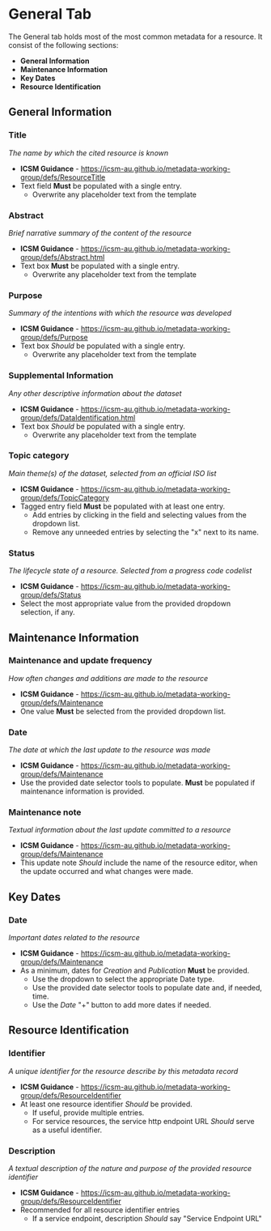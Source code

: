 # General Tab
The General tab holds most of the most common metadata for a resource. It consist of the following sections:
* **General Information**
* **Maintenance Information** 
* **Key Dates**
* **Resource Identification**

## General Information

### Title
_The name by which the cited resource is known_
* **ICSM Guidance** - https://icsm-au.github.io/metadata-working-group/defs/ResourceTitle
* Text field **Must** be populated with a single entry.
    * Overwrite any placeholder text from the template
    
### Abstract
_Brief narrative summary of the content of the resource_
* **ICSM Guidance** - https://icsm-au.github.io/metadata-working-group/defs/Abstract.html
* Text box **Must** be populated with a single entry.
    * Overwrite any placeholder text from the template

### Purpose
_Summary of the intentions with which the resource was developed_
* **ICSM Guidance** - https://icsm-au.github.io/metadata-working-group/defs/Purpose
* Text box _Should_ be populated with a single entry.
    * Overwrite any placeholder text from the template

### Supplemental Information
_Any other descriptive information about the dataset_
* **ICSM Guidance** - https://icsm-au.github.io/metadata-working-group/defs/DataIdentification.html
* Text box _Should_ be populated with a single entry.
    * Overwrite any placeholder text from the template

### Topic category
_Main theme(s) of the dataset, selected from an official ISO list_
* **ICSM Guidance** - https://icsm-au.github.io/metadata-working-group/defs/TopicCategory
* Tagged entry field **Must** be populated with at least one entry. 
    * Add entries by clicking in the field and selecting values from the dropdown list. 
    * Remove any unneeded entries by selecting the "x" next to its name.

### Status
_The lifecycle state of a resource. Selected from a progress code codelist_
* **ICSM Guidance** - https://icsm-au.github.io/metadata-working-group/defs/Status
* Select the most appropriate value from the provided dropdown selection, if any.

## Maintenance Information

### Maintenance and update frequency 
_How often changes and additions are made to the resource_
* **ICSM Guidance** - https://icsm-au.github.io/metadata-working-group/defs/Maintenance
* One value **Must** be selected from the provided dropdown list.

### Date
_The date at which the last update to the resource was made_
* **ICSM Guidance** - https://icsm-au.github.io/metadata-working-group/defs/Maintenance
* Use the provided date selector tools to populate. **Must** be populated if maintenance information is provided.

### Maintenance note
_Textual information about the last update committed to a resource_
* **ICSM Guidance** - https://icsm-au.github.io/metadata-working-group/defs/Maintenance
* This update note _Should_ include the name of the resource editor, when the update occurred and what changes were made.

## Key Dates

### Date
_Important dates related to the resource_
* **ICSM Guidance** - https://icsm-au.github.io/metadata-working-group/defs/Maintenance
* As a minimum, dates for _Creation_ and _Publication_ **Must** be provided. 
    * Use the dropdown to select the appropriate Date type.
    * Use the provided date selector tools to populate date and, if needed, time. 
    * Use the _Date_ "+" button to add more dates if needed.

## Resource Identification

### Identifier
_A unique identifier for the resource describe by this metadata record_
* **ICSM Guidance** - https://icsm-au.github.io/metadata-working-group/defs/ResourceIdentifier
* At least one resource identifier _Should_ be provided. 
    * If useful, provide multiple entries.
    * For service resources, the service http endpoint URL _Should_ serve as a useful identifier.

### Description
_A textual description of the nature and purpose of the provided resource identifier_
* **ICSM Guidance** - https://icsm-au.github.io/metadata-working-group/defs/ResourceIdentifier
* Recommended for all resource identifier entries
    * If a service endpoint, description _Should_ say "Service Endpoint URL"
